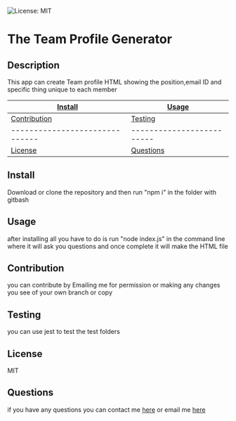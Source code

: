 
![License: MIT](https://img.shields.io/badge/License-MIT-yellow.svg)

# The Team Profile Generator

## Description

This app can create Team profile HTML showing the position,email ID and specific thing unique to each member


|      [Install](#Install)      |    [Usage](#Usage)      |
| ------------------------------|-------------------------|
| [Contribution](#Contribution) |   [Testing](#Testing)   |
| ------------------------------|-------------------------|
|     [License](#License)       | [Questions](#Questions) |


## Install

Download or clone the repository and then run "npm i" in the folder with gitbash


## Usage

after installing all you have to do is run "node index.js" in the command line where it will ask you questions and once complete it will make the HTML file


## Contribution

you can contribute by Emailing me for permission or making any changes you see of your own branch or copy


## Testing

you can use jest to test the test folders


## License

MIT

## Questions

if you have any questions you can contact me [here](https://github.com/AFF321) or email me [here](mailto:andresf.f321@yahoo.com)
